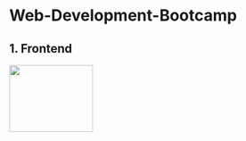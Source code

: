 # Web-Development-Bootcamp

## 1. Frontend

[<img src="![image](https://user-images.githubusercontent.com/120945994/219878559-8563d263-2033-4288-bbd1-bf4323a4e6ce.png)
" height="120px" width="150px">](https://github.com/NishitaErvantikar9/Frontend-Projects)


